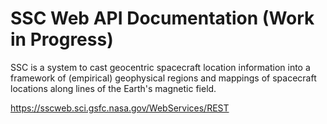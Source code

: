 # SSC Web API Documentation (Work in Progress)

SSC is a system to cast geocentric spacecraft location information into a framework of (empirical) geophysical regions and mappings of spacecraft locations along lines of the Earth's magnetic field.

https://sscweb.sci.gsfc.nasa.gov/WebServices/REST


